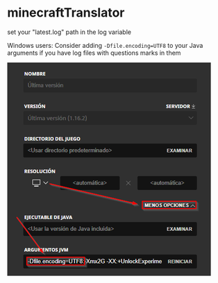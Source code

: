 # minecraftTranslator

set your "latest.log" path in the log variable

Windows users: Consider adding `-Dfile.encoding=UTF8` to your Java arguments if you have log files with questions marks in them

![screenshots](screenshots/win.png)
